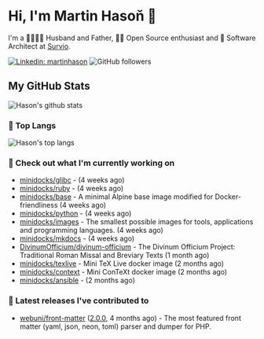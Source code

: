 # Hi, I'm Martin Hasoň 👋

I'm a 👨‍👩‍👧‍👦 Husband and Father, 🧑‍💻 Open Source enthusiast and 📐 Software Architect at [Survio](https://www.survio.com).

[![Linkedin: martinhason](https://img.shields.io/badge/-Martin%20Hasoň-blue?style=flat-square&logo=Linkedin&logoColor=white&link=https://www.linkedin.com/in/martinhason/)](https://www.linkedin.com/in/martinhason/)
![GitHub followers](https://img.shields.io/github/followers/hason?label=Follow&style=social)


## My GitHub Stats
![Hason's github stats](https://github-readme-stats.vercel.app/api?username=hason&show_icons=true&include_all_commits=true&theme=dracula&hide_border=true&hide_title=true)

### 💾 Top Langs
![Hason's top langs](https://github-readme-stats.vercel.app/api/top-langs/?username=hason&layout=compact&theme=dracula&hide_border=true&hide_title=true)

### 👷 Check out what I'm currently working on

- [minidocks/glibc](https://github.com/minidocks/glibc) -  (4 weeks ago)
- [minidocks/ruby](https://github.com/minidocks/ruby) -  (4 weeks ago)
- [minidocks/base](https://github.com/minidocks/base) - A minimal Alpine base image modified for Docker-friendliness (4 weeks ago)
- [minidocks/python](https://github.com/minidocks/python) -  (4 weeks ago)
- [minidocks/images](https://github.com/minidocks/images) - The smallest possible images for tools, applications and programming languages. (4 weeks ago)
- [minidocks/mkdocs](https://github.com/minidocks/mkdocs) -  (4 weeks ago)
- [DivinumOfficium/divinum-officium](https://github.com/DivinumOfficium/divinum-officium) - The Divinum Officium Project: Traditional Roman Missal and Breviary Texts (1 month ago)
- [minidocks/texlive](https://github.com/minidocks/texlive) - Mini TeX Live docker image (2 months ago)
- [minidocks/context](https://github.com/minidocks/context) - Mini ConTeXt docker image (2 months ago)
- [minidocks/ansible](https://github.com/minidocks/ansible) -  (2 months ago)

### 🔭 Latest releases I've contributed to

- [webuni/front-matter](https://github.com/webuni/front-matter) ([2.0.0](https://github.com/webuni/front-matter/releases/tag/2.0.0), 4 months ago) - The most featured front matter (yaml, json, neon, toml) parser and dumper for PHP.

